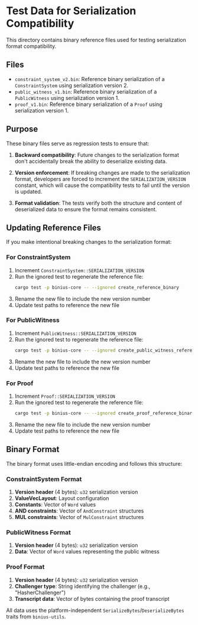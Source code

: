 # Test Data for Serialization Compatibility

This directory contains binary reference files used for testing serialization format compatibility.

## Files

- `constraint_system_v2.bin`: Reference binary serialization of a `ConstraintSystem` using serialization version 2.
- `public_witness_v1.bin`: Reference binary serialization of a `PublicWitness` using serialization version 1.
- `proof_v1.bin`: Reference binary serialization of a `Proof` using serialization version 1.

## Purpose

These binary files serve as regression tests to ensure that:

1. **Backward compatibility**: Future changes to the serialization format don't accidentally break the ability to deserialize existing data.

2. **Version enforcement**: If breaking changes are made to the serialization format, developers are forced to increment the `SERIALIZATION_VERSION` constant, which will cause the compatibility tests to fail until the version is updated.

3. **Format validation**: The tests verify both the structure and content of deserialized data to ensure the format remains consistent.

## Updating Reference Files

If you make intentional breaking changes to the serialization format:

### For ConstraintSystem
1. Increment `ConstraintSystem::SERIALIZATION_VERSION`
2. Run the ignored test to regenerate the reference file:
   ```bash
   cargo test -p binius-core -- --ignored create_reference_binary
   ```
3. Rename the new file to include the new version number
4. Update test paths to reference the new file

### For PublicWitness
1. Increment `PublicWitness::SERIALIZATION_VERSION`
2. Run the ignored test to regenerate the reference file:
   ```bash
   cargo test -p binius-core -- --ignored create_public_witness_reference_binary
   ```
3. Rename the new file to include the new version number
4. Update test paths to reference the new file

### For Proof
1. Increment `Proof::SERIALIZATION_VERSION`
2. Run the ignored test to regenerate the reference file:
   ```bash
   cargo test -p binius-core -- --ignored create_proof_reference_binary
   ```
3. Rename the new file to include the new version number
4. Update test paths to reference the new file

## Binary Format

The binary format uses little-endian encoding and follows this structure:

### ConstraintSystem Format
1. **Version header** (4 bytes): `u32` serialization version
2. **ValueVecLayout**: Layout configuration
3. **Constants**: Vector of `Word` values
4. **AND constraints**: Vector of `AndConstraint` structures
5. **MUL constraints**: Vector of `MulConstraint` structures

### PublicWitness Format
1. **Version header** (4 bytes): `u32` serialization version
2. **Data**: Vector of `Word` values representing the public witness

### Proof Format
1. **Version header** (4 bytes): `u32` serialization version
2. **Challenger type**: String identifying the challenger (e.g., "HasherChallenger<Sha256>")
3. **Transcript data**: Vector of bytes containing the proof transcript

All data uses the platform-independent `SerializeBytes`/`DeserializeBytes` traits from `binius-utils`.
